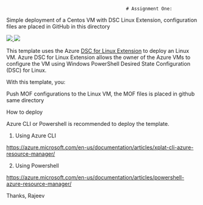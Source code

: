 
                                                # Assignment One: 
                                                
Simple deployment of a Centos VM with DSC Linux Extension, configuration files are placed in GitHub in this directory

<a href="https://portal.azure.com/#create/Microsoft.Template/uri/https%3A%2F%2Fraw.githubusercontent.com%2Frajeev-world%2FBigDataInfraAzure%2Fmaster%2Frajeev%2FlinuxFinal%2Fazuredeploy.json" target="_blank">
    <img src="http://azuredeploy.net/deploybutton.png"/>
</a>
<a href="http://armviz.io/#/?load=https://raw.githubusercontent.com/rajeev-world/BigDataInfraAzure/master/rajeev/linuxFinal/azuredeploy.json" target="_blank">
    <img src="http://armviz.io/visualizebutton.png"/>
</a>

This template uses the Azure [DSC for Linux Extension](https://github.com/Azure/azure-linux-extensions/tree/master/DSC) to deploy an Linux VM. Azure DSC for Linux Extension allows the owner of the Azure VMs to configure the VM using Windows PowerShell Desired State Configuration (DSC) for Linux.

With this template, you:

Push MOF configurations to the Linux VM, the MOF files is placed in github same directory


How to deploy

Azure CLI or Powershell is recommended to deploy the template.

1. Using Azure CLI

  https://azure.microsoft.com/en-us/documentation/articles/xplat-cli-azure-resource-manager/

2. Using Powershell

  https://azure.microsoft.com/en-us/documentation/articles/powershell-azure-resource-manager/
  
  Thanks,
  Rajeev
